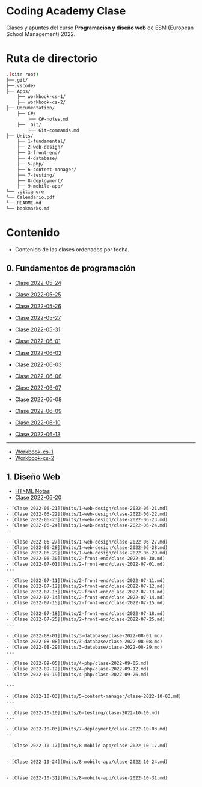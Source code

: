 # Coding Academy Clase

Clases y apuntes del curso **Programación y diseño web** de ESM (European School Management) 2022.

# Ruta de directorio
```sh
.(site root)
├──.git/
├──.vscode/
├── Apps/
    ├── workbook-cs-1/
    ├── workbook-cs-2/
├── Documentation/
    ├── C#/
        ├── C#-notes.md
    ├──  Git/
        ├── Git-commands.md
├── Units/
    ├── 1-fundamental/
    ├── 2-web-design/
    ├── 3-front-end/
    ├── 4-database/
    ├── 5-php/
    ├── 6-content-manager/
    ├── 7-testing/
    ├── 8-deployment/
    ├── 9-mobile-app/
└── .gitignore
└── Calendario.pdf
└── README.md
└── bookmarks.md
```

# Contenido
- Contenido de las clases ordenados por fecha.

## 0. Fundamentos de programación
- [Clase 2022-05-24](Units/0-fundamental/clase-2022-05-24.cs)
- [Clase 2022-05-25](Units/0-fundamental/clase-2022-05-25.cs)
- [Clase 2022-05-26](Units/0-fundamental/clase-2022-05-26.cs)
- [Clase 2022-05-27](Units/0-fundamental/clase-2022-05-27.cs)

- [Clase 2022-05-31](Units/0-fundamental/clase-2022-05-31.cs)
- [Clase 2022-06-01](Units/0-fundamental/clase-2022-06-01.cs)
- [Clase 2022-06-02](Units/0-fundamental/clase-2022-06-02.cs)
- [Clase 2022-06-03](Units/0-fundamental/clase-2022-06-03.cs)

- [Clase 2022-06-06](Units/0-fundamental/clase-2022-06-06.cs)
- [Clase 2022-06-07](Units/0-fundamental/clase-2022-06-07.cs)
- [Clase 2022-06-08](Units/0-fundamental/clase-2022-06-08.cs)
- [Clase 2022-06-09](Units/0-fundamental/clase-2022-06-09.cs)
- [Clase 2022-06-10](Units/0-fundamental/clase-2022-06-10.cs)
- [Clase 2022-06-13](Units/0-fundamental/clase-2022-06-13.cs)
---
- [Workbook-cs-1](Units/0-fundamental/workbook-cs-1//Program.cs)
- [Workbook-cs-2](Units/0-fundamental/workbook-cs-2//Program.cs)

## 1. Diseño Web
- [HT>ML Notas](Units/1-web-design/html-notas.md)
- [Clase 2022-06-20](Units/1-web-design/clase-2022-06-20.md)

```txt
- [Clase 2022-06-21](Units/1-web-design/clase-2022-06-21.md)
- [Clase 2022-06-22](Units/1-web-design/clase-2022-06-22.md)
- [Clase 2022-06-23](Units/1-web-design/clase-2022-06-23.md)
- [Clase 2022-06-24](Units/1-web-design/clase-2022-06-24.md)
---

- [Clase 2022-06-27](Units/1-web-design/clase-2022-06-27.md)
- [Clase 2022-06-28](Units/1-web-design/clase-2022-06-28.md)
- [Clase 2022-06-29](Units/1-web-design/clase-2022-06-29.md)
- [Clase 2022-06-30](Units/2-front-end/clase-2022-06-30.md)
- [Clase 2022-07-01](Units/2-front-end/clase-2022-07-01.md)
---

- [Clase 2022-07-11](Units/2-front-end/clase-2022-07-11.md)
- [Clase 2022-07-12](Units/2-front-end/clase-2022-07-12.md)
- [Clase 2022-07-13](Units/2-front-end/clase-2022-07-13.md)
- [Clase 2022-07-14](Units/2-front-end/clase-2022-07-14.md)
- [Clase 2022-07-15](Units/2-front-end/clase-2022-07-15.md)

- [Clase 2022-07-18](Units/2-front-end/clase-2022-07-18.md)
- [Clase 2022-07-25](Units/2-front-end/clase-2022-07-25.md)
---

- [Clase 2022-08-01](Units/3-database/clase-2022-08-01.md)
- [Clase 2022-08-08](Units/3-database/clase-2022-08-08.md)
- [Clase 2022-08-29](Units/3-database/clase-2022-08-29.md)
---

- [Clase 2022-09-05](Units/4-php/clase-2022-09-05.md)
- [Clase 2022-09-12](Units/4-php/clase-2022-09-12.md)
- [Clase 2022-09-19](Units/4-php/clase-2022-09-26.md)

---

- [Clase 2022-10-03](Units/5-content-manager/clase-2022-10-03.md)
---

- [Clase 2022-10-10](Units/6-testing/clase-2022-10-10.md)
---

- [Clase 2022-10-03](Units/7-deployment/clase-2022-10-03.md)
---

- [Clase 2022-10-17](Units/8-mobile-app/clase-2022-10-17.md)


- [Clase 2022-10-24](Units/8-mobile-app/clase-2022-10-24.md)


- [Clase 2022-10-31](Units/8-mobile-app/clase-2022-10-31.md)
```
